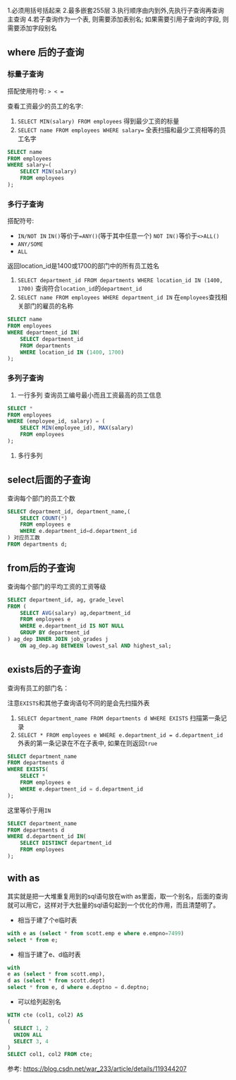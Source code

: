 1.必须用括号括起来
2.最多嵌套255层
3.执行顺序由内到外,先执行子查询再查询主查询
4.若子查询作为一个表, 则需要添加表别名; 如果需要引用子查询的字段, 则需要添加字段别名


## where 后的子查询
### 标量子查询
搭配使用符号: `> < =`

查看工资最少的员工的名字:
1. `SELECT MIN(salary) FROM employees` 得到最少工资的标量
2. `SELECT name FROM employees WHERE salary=` 全表扫描和最少工资相等的员工名字
```sql
SELECT name
FROM employees
WHERE salary=(
	SELECT MIN(salary)
	FROM employees
);
```

### 多行子查询
搭配符号:
- `IN/NOT IN` `IN()`等价于`=ANY()`(等于其中任意一个) `NOT IN()`等价于`<>ALL()`
- `ANY/SOME`
- `ALL`

返回location_id是1400或1700的部门中的所有员工姓名
1. `SELECT department_id FROM departments WHERE location_id IN (1400, 1700)` 查询符合`location_id`的`department_id`
2. `SELECT name FROM employees WHERE department_id IN` 在`employees`查找相关部门的雇员的名称

```sql
SELECT name
FROM employees
WHERE department_id IN(
	SELECT department_id
	FROM departments
	WHERE location_id IN (1400, 1700)
);
```

### 多列子查询
1. 一行多列
查询员工编号最小而且工资最高的员工信息
```sql
SELECT *
FROM employees
WHERE (employee_id, salary) = (
	SELECT MIN(employee_id), MAX(salary)
	FROM employees
);
```
1. 多行多列



## select后面的子查询
查询每个部门的员工个数
```sql
SELECT department_id, department_name,(
	SELECT COUNT(*)
	FROM employees e
	WHERE e.department_id=d.department_id
) 对应员工数
FROM departments d;
```


## from后的子查询
查询每个部门的平均工资的工资等级
```sql
SELECT department_id, ag, grade_level
FROM (
	SELECT AVG(salary) ag,department_id
	FROM employees e
	WHERE e.department_id IS NOT NULL
	GROUP BY department_id
) ag_dep INNER JOIN job_grades j
	ON ag_dep.ag BETWEEN lowest_sal AND highest_sal;
```



## exists后的子查询
查询有员工的部门名：

注意`EXISTS`和其他子查询语句不同的是会先扫描外表
1. `SELECT department_name FROM departments d WHERE EXISTS` 扫描第一条记录
2. `SELECT * FROM employees e WHERE e.department_id = d.department_id` 外表的第一条记录在不在子表中, 如果在则返回`true`

```sql
SELECT department_name
FROM departments d
WHERE EXISTS(
	SELECT * 
	FROM employees e
	WHERE e.department_id = d.department_id
);
```
这里等价于用`IN`
```sql
SELECT department_name
FROM departments d 
WHERE d.department_id IN(
	SELECT DISTINCT department_id
	FROM employees
);
```

## with as
其实就是把一大堆重复用到的sql语句放在with as里面，取一个别名，后面的查询就可以用它，这样对于大批量的sql语句起到一个优化的作用，而且清楚明了。

- 相当于建了个e临时表
```sql
with e as (select * from scott.emp e where e.empno=7499)
select * from e;
```
- 相当于建了e、d临时表
```sql
with
e as (select * from scott.emp),
d as (select * from scott.dept)
select * from e, d where e.deptno = d.deptno;
```
- 可以给列起别名
```sql
WITH cte (col1, col2) AS
(
  SELECT 1, 2
  UNION ALL
  SELECT 3, 4
)
SELECT col1, col2 FROM cte;
```

参考:
https://blog.csdn.net/war_233/article/details/119344207